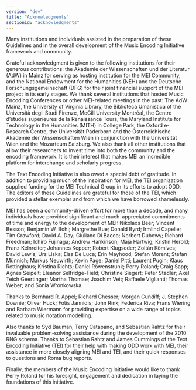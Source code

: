 ```yaml
---
version: "dev"
title: "Acknowledgments"
sectionid: "acknowledgments"
---
```


Many institutions and individuals assisted in the preparation of these Guidelines and in the overall development of the Music Encoding Initiative framework and community.

Grateful acknowledgment is given to the following institutions for their generous contributions: the Akademie der Wissenschaften und der Literatur (AdW) in Mainz for serving as hosting institution for the MEI Community, and the National Endowment for the Humanities (NEH) and the Deutsche Forschungsgemeinschaft (DFG) for their joint financial support of the MEI project in its early stages. We thank several institutions that hosted Music Encoding Conferences or other MEI-related meetings in the past: The AdW Mainz, the University of Virginia Library, the Biblioteca Umanistica of the Università degli Studi Firenze, McGill University Montréal, the Centre d’études supérieures de la Renaissance Tours, the Maryland Institute for Technology in the Humanities (MITH) in College Park, the Oxford e-Research Centre, the Universität Paderborn and the Österreichische Akademie der Wissenschaften Wien in conjunction with the Universität Wien and the Mozarteum Salzburg. We also thank all other institutions that allow their researchers to invest time into both the community and the encoding framework. It is their interest that makes MEI an incredible platform for interchange and scholarly progress.

The Text Encoding Initiative is also owed a special debt of gratitude. In addition to providing much of the inspiration for MEI, the TEI organization supplied funding for the MEI Technical Group in its efforts to adopt ODD. The editors of these Guidelines are grateful for those of the TEI, which provided a stellar exemplar and from which we have borrowed shamelessly.

MEI has been a community-driven effort for more than a decade, and many individuals have provided significant and much-appreciated commitments of time and energy to the development of MEI: Nikolaos Beer; Vincent Besson; Benjamin W. Bohl; Margrethe Bue; Donald Byrd; Irmlind Capelle; Tim Crawford; David A. Day; Giuliano Di Bacco; Norbert Dubowy; Richard Freedman; Ichiro Fujinaga; Andrew Hankinson; Maja Hartwig; Kristin Herold; Franz Kelnreiter; Johannes Kepper; Robert Klugseder; Zoltán Kömíves; David Lewis; Urs Liska; Elsa De Luca; Erin Mayhood; Stefan Morent; Stefan Münnich; Markus Neuwirth; Kevin Page; Daniel Pitti; Laurent Pugin; Klaus Rettinghaus; Kristina Richts; Daniel Röwenstrunk; Perry Roland; Craig Sapp; Agnes Seipelt; Eleanor Selfridge-Field; Christine Siegert; Peter Stadler; Axel Teich Geertinger; Martha Thomae; Joachim Veit; Raffaele Viglianti; Thomas Weber; and Sonia Wronkowska.

Thanks to Bernhard R. Appel; Richard Chesser; Morgan Cundiff; J. Stephen Downie; Oliver Huck; Fotis Jannidis; John Rink; Federica Riva; Frans Wiering and Barbara Wiermann for providing expertise on a wide range of topics related to music notation modelling.

Also thanks to Syd Bauman, Terry Catapano, and Sebastian Rahtz for their invaluable problem-solving assistance during the development of the 2010 RNG schema. Thanks to Sebastian Rahtz and James Cummings of the Text Encoding Initiative (TEI) for their help with making ODD work with MEI, their assistance in more closely aligning MEI and TEI, and their quick responses to questions and Roma bug reports.

Finally, the members of the Music Encoding Initiative would like to thank Perry Roland for his foresight, engagement and dedication in laying the foundations of this initiative.
